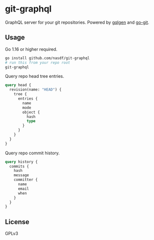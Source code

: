 # git-graphql

GraphQL server for your git repositories.  Powered by [gqlgen](https://github.com/99designs/gqlgen) and [go-git](https://github.com/go-git/go-git).

## Usage

Go 1.16 or higher required.

```bash
go install github.com/nasdf/git-graphql
# run this from your repo root
git-graphql
```

Query repo head tree entries.

```graphql
query head {
  revision(name: "HEAD") {
    tree {
      entries {
        name
        mode
        object {
          hash
          type
        }
      }
    }
  }
}
```

Query repo commit history.

```graphql
query history {
  commits {
    hash
    message
    committer {
      name
      email
      when
    }
  }
}
```

## License

GPLv3